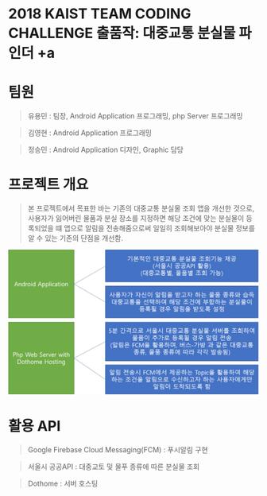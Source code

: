 # 2018 KAIST TEAM CODING CHALLENGE  출품작: 대중교통 분실물 파인더 +a

# 팀원

> 유용민 : 팀장, Android Application 프로그래밍, php Server 프로그래밍

> 김영현 : Android Application 프로그래밍

> 정승민 : Android Application 디자인, Graphic 담당

# 프로젝트 개요

> 본 프로젝트에서 목표한 바는 기존의 대중교통 분실물 조회 앱을 개선한 것으로, 사용자가 잃어버린 물품과 분실 장소를 지정하면 해당 조건에 맞는 분실물이 등록되었을 떄 앱으로 알림을 전송해줌으로써 일일히 조회해보아야 분실물 정보를 알 수 있는 기존의 단점을 개선함.

![Image](./Images/info_1.png)

# 활용 API

> Google Firebase Cloud Messaging(FCM) : 푸시알림 구현

> 서울시 공공API : 대중교토 및 물푸 종류에 따른 분실물 조회

> Dothome : 서버 호스팅
